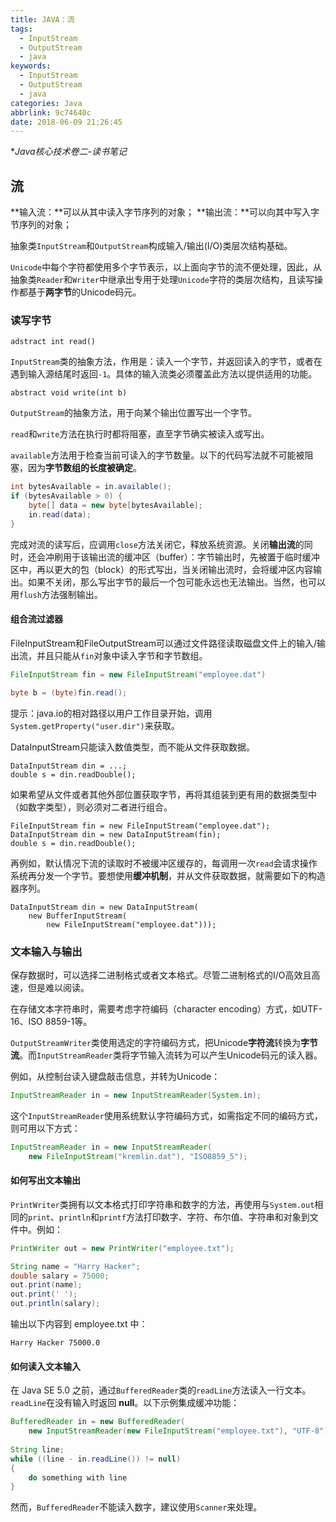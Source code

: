 ```yaml
---
title: JAVA：流
tags:
  - InputStream
  - OutputStream
  - java
keywords:
  - InputStream
  - OutputStream
  - java
categories: Java
abbrlink: 9c74640c
date: 2018-06-09 21:26:45
---
```

**Java核心技术卷二-读书笔记*
## 流
**输入流：**可以从其中读入字节序列的对象；
**输出流：**可以向其中写入字节序列的对象；

抽象类`InputStream`和`OutputStream`构成输入/输出(I/O)类层次结构基础。

`Unicode`中每个字符都使用多个字节表示，以上面向字节的流不便处理，因此，从抽象类`Reader`和`Writer`中继承出专用于处理`Unicode`字符的类层次结构，且读写操作都基于**两字节**的Unicode码元。
<!--more-->
### 读写字节
`adstract int read()`

`InputStream`类的抽象方法，作用是：读入一个字节，并返回读入的字节，或者在遇到输入源结尾时返回`-1`。具体的输入流类必须覆盖此方法以提供适用的功能。

`abstract void write(int b)`

`OutputStream`的抽象方法，用于向某个输出位置写出一个字节。

`read`和`write`方法在执行时都将阻塞，直至字节确实被读入或写出。

`available`方法用于检查当前可读入的字节数量。以下的代码写法就不可能被阻塞，因为**字节数组的长度被确定**。

```java
int bytesAvailable = in.available();
if (bytesAvailable > 0) {
	byte[] data = new byte[bytesAvailable];
	in.read(data);
}
```
完成对流的读写后，应调用`close`方法关闭它，释放系统资源。关闭**输出流**的同时，还会冲刷用于该输出流的缓冲区（buffer）：字节输出时，先被置于临时缓冲区中，再以更大的包（block）的形式写出，当关闭输出流时，会将缓冲区内容输出。如果不关闭，那么写出字节的最后一个包可能永远也无法输出。当然，也可以用`flush`方法强制输出。

#### 组合流过滤器
FileInputStream和FileOutputStream可以通过文件路径读取磁盘文件上的输入/输出流，并且只能从`fin`对象中读入字节和字节数组。

```java
FileInputStream fin = new FileInputStream("employee.dat")

byte b = (byte)fin.read();
```

提示：java.io的相对路径以用户工作目录开始，调用`System.getProperty("user.dir")`来获取。

DataInputStream只能读入数值类型，而不能从文件获取数据。

```
DataInputStream din = ...;
double s = din.readDouble();
```

如果希望从文件或者其他外部位置获取字节，再将其组装到更有用的数据类型中（如数字类型），则必须对二者进行组合。

```
FileInputStream fin = new FileInputStream("employee.dat");
DataInputStream din = new DataInputStream(fin);
double s = din.readDouble();
```

再例如，默认情况下流的读取时不被缓冲区缓存的，每调用一次`read`会请求操作系统再分发一个字节。要想使用**缓冲机制**，并从文件获取数据，就需要如下的构造器序列。

```
DataInputStream din = new DataInputStream(
	new BufferInputStream(
		new FileInputStream("employee.dat")));
```
### 文本输入与输出
保存数据时，可以选择二进制格式或者文本格式。尽管二进制格式的I/O高效且高速，但是难以阅读。

在存储文本字符串时，需要考虑字符编码（character encoding）方式，如UTF-16、ISO 8859-1等。

`OutputStreamWriter`类使用选定的字符编码方式，把Unicode**字符流**转换为**字节流**。而`InputStreamReader`类将字节输入流转为可以产生Unicode码元的读入器。

例如，从控制台读入键盘敲击信息，并转为Unicode：

```java
InputStreamReader in = new InputStreamReader(System.in);
```

这个`InputStreamReader`使用系统默认字符编码方式，如需指定不同的编码方式，则可用以下方式：

```java
InputStreamReader in = new InputStreamReader(
	new FileInputStream("kremlin.dat"), "ISO8859_5");
```

#### 如何写出文本输出
`PrintWriter`类拥有以文本格式打印字符串和数字的方法，再使用与`System.out`相同的`print`、`println`和`printf`方法打印数字、字符、布尔值、字符串和对象到文件中。例如：

```java
PrintWriter out = new PrintWriter("employee.txt");

String name = "Harry Hacker";
double salary = 75000;
out.print(name);
out.print(' ');
out.println(salary);
```
输出以下内容到 employee.txt 中：

```
Harry Hacker 75000.0
```

#### 如何读入文本输入
在 Java SE 5.0 之前，通过`BufferedReader`类的`readLine`方法读入一行文本。`readLine`在没有输入时返回 **null**。以下示例集成缓冲功能：

```java
BufferedReader in = new BufferedReader(
	new InputStreamReader(new FileInputStream("employee.txt"), "UTF-8"));
	
String line;
while ((line - in.readLine()) != null) 
{
	do something with line
}
```
然而，`BufferedReader`不能读入数字，建议使用`Scanner`来处理。





